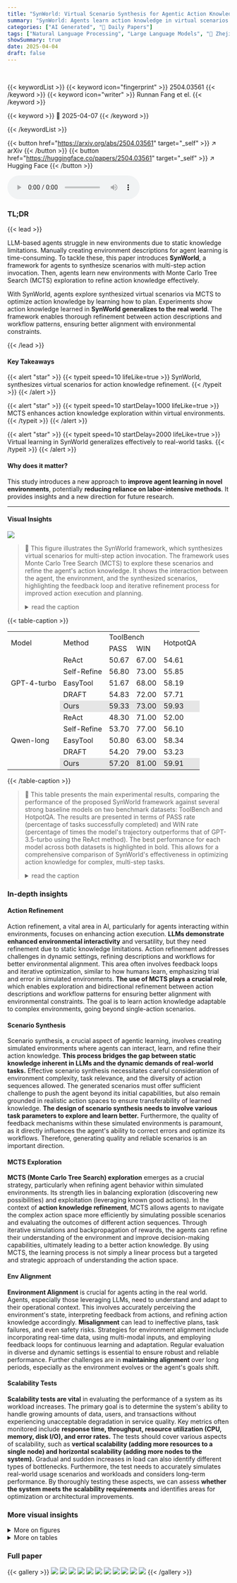 ```yaml
---
title: "SynWorld: Virtual Scenario Synthesis for Agentic Action Knowledge Refinement"
summary: "SynWorld: Agents learn action knowledge in virtual scenarios via MCTS, enhancing real-world generalization."
categories: ["AI Generated", "🤗 Daily Papers"]
tags: ["Natural Language Processing", "Large Language Models", "🏢 Zhejiang University",]
showSummary: true
date: 2025-04-04
draft: false
---
```


<br>

{{< keywordList >}}
{{< keyword icon="fingerprint" >}} 2504.03561 {{< /keyword >}}
{{< keyword icon="writer" >}} Runnan Fang et el. {{< /keyword >}}
 
{{< keyword >}} 🤗 2025-04-07 {{< /keyword >}}
 
{{< /keywordList >}}

{{< button href="https://arxiv.org/abs/2504.03561" target="_self" >}}
↗ arXiv
{{< /button >}}
{{< button href="https://huggingface.co/papers/2504.03561" target="_self" >}}
↗ Hugging Face
{{< /button >}}



<audio controls>
    <source src="https://ai-paper-reviewer.com/2504.03561/podcast.wav" type="audio/wav">
    Your browser does not support the audio element.
</audio>


### TL;DR


{{< lead >}}

LLM-based agents struggle in new environments due to static knowledge limitations. Manually creating environment descriptions for agent learning is time-consuming. To tackle these, this paper introduces **SynWorld**, a framework for agents to synthesize scenarios with multi-step action invocation. Then, agents learn new environments with Monte Carlo Tree Search (MCTS) exploration to refine action knowledge effectively.



With SynWorld, agents explore synthesized virtual scenarios via MCTS to optimize action knowledge by learning how to plan. Experiments show action knowledge learned in **SynWorld generalizes to the real world**. The framework enables thorough refinement between action descriptions and workflow patterns, ensuring better alignment with environmental constraints.

{{< /lead >}}


#### Key Takeaways

{{< alert "star" >}}
{{< typeit speed=10 lifeLike=true >}} SynWorld, synthesizes virtual scenarios for action knowledge refinement. {{< /typeit >}}
{{< /alert >}}

{{< alert "star" >}}
{{< typeit speed=10 startDelay=1000 lifeLike=true >}} MCTS enhances action knowledge exploration within virtual environments. {{< /typeit >}}
{{< /alert >}}

{{< alert "star" >}}
{{< typeit speed=10 startDelay=2000 lifeLike=true >}} Virtual learning in SynWorld generalizes effectively to real-world tasks. {{< /typeit >}}
{{< /alert >}}

#### Why does it matter?
This study introduces a new approach to **improve agent learning in novel environments**, potentially **reducing reliance on labor-intensive methods**. It provides insights and a new direction for future research.

------
#### Visual Insights



![](https://arxiv.org/html/2504.03561/x1.png)

> 🔼 This figure illustrates the SynWorld framework, which synthesizes virtual scenarios for multi-step action invocation.  The framework uses Monte Carlo Tree Search (MCTS) to explore these scenarios and refine the agent's action knowledge. It shows the interaction between the agent, the environment, and the synthesized scenarios, highlighting the feedback loop and iterative refinement process for improved action execution and planning.
> <details>
> <summary>read the caption</summary>
> Figure 1:  Our method with exploration to refine action knowledge in Synthesized Scenario.
> </details>





{{< table-caption >}}
<table class="ltx_tabular ltx_align_middle" id="S4.T1.1.1">
<tr class="ltx_tr" id="S4.T1.1.1.1">
<td class="ltx_td ltx_align_center ltx_border_r ltx_border_tt" id="S4.T1.1.1.1.1" rowspan="2"><span class="ltx_text ltx_font_bold" id="S4.T1.1.1.1.1.1">Model</span></td>
<td class="ltx_td ltx_align_left ltx_border_r ltx_border_tt" id="S4.T1.1.1.1.2" rowspan="2"><span class="ltx_text ltx_font_bold" id="S4.T1.1.1.1.2.1">Method</span></td>
<td class="ltx_td ltx_align_center ltx_border_r ltx_border_tt" colspan="2" id="S4.T1.1.1.1.3"><span class="ltx_text ltx_font_bold" id="S4.T1.1.1.1.3.1">ToolBench</span></td>
<td class="ltx_td ltx_align_center ltx_border_tt" id="S4.T1.1.1.1.4" rowspan="2"><span class="ltx_text ltx_font_bold" id="S4.T1.1.1.1.4.1">HotpotQA</span></td>
</tr>
<tr class="ltx_tr" id="S4.T1.1.1.2">
<td class="ltx_td ltx_align_center" id="S4.T1.1.1.2.1">PASS</td>
<td class="ltx_td ltx_align_center ltx_border_r" id="S4.T1.1.1.2.2">WIN</td>
</tr>
<tr class="ltx_tr" id="S4.T1.1.1.3">
<td class="ltx_td ltx_align_center ltx_border_r ltx_border_t" id="S4.T1.1.1.3.1" rowspan="5"><span class="ltx_text ltx_font_bold" id="S4.T1.1.1.3.1.1">GPT-4-turbo</span></td>
<td class="ltx_td ltx_align_left ltx_border_r ltx_border_t" id="S4.T1.1.1.3.2">ReAct</td>
<td class="ltx_td ltx_align_center ltx_border_t" id="S4.T1.1.1.3.3">50.67</td>
<td class="ltx_td ltx_align_center ltx_border_r ltx_border_t" id="S4.T1.1.1.3.4">67.00</td>
<td class="ltx_td ltx_align_center ltx_border_t" id="S4.T1.1.1.3.5">54.61</td>
</tr>
<tr class="ltx_tr" id="S4.T1.1.1.4">
<td class="ltx_td ltx_align_left ltx_border_r" id="S4.T1.1.1.4.1">Self-Refine</td>
<td class="ltx_td ltx_align_center" id="S4.T1.1.1.4.2">56.80</td>
<td class="ltx_td ltx_align_center ltx_border_r" id="S4.T1.1.1.4.3"><span class="ltx_text ltx_font_bold" id="S4.T1.1.1.4.3.1">73.00</span></td>
<td class="ltx_td ltx_align_center" id="S4.T1.1.1.4.4">55.85</td>
</tr>
<tr class="ltx_tr" id="S4.T1.1.1.5">
<td class="ltx_td ltx_align_left ltx_border_r" id="S4.T1.1.1.5.1">EasyTool</td>
<td class="ltx_td ltx_align_center" id="S4.T1.1.1.5.2">51.67</td>
<td class="ltx_td ltx_align_center ltx_border_r" id="S4.T1.1.1.5.3">68.00</td>
<td class="ltx_td ltx_align_center" id="S4.T1.1.1.5.4">58.19</td>
</tr>
<tr class="ltx_tr" id="S4.T1.1.1.6">
<td class="ltx_td ltx_align_left ltx_border_r" id="S4.T1.1.1.6.1">DRAFT</td>
<td class="ltx_td ltx_align_center" id="S4.T1.1.1.6.2">54.83</td>
<td class="ltx_td ltx_align_center ltx_border_r" id="S4.T1.1.1.6.3">72.00</td>
<td class="ltx_td ltx_align_center" id="S4.T1.1.1.6.4">57.71</td>
</tr>
<tr class="ltx_tr" id="S4.T1.1.1.7">
<td class="ltx_td ltx_align_left ltx_border_r" id="S4.T1.1.1.7.1" style="background-color:#E6E6E6;"><span class="ltx_text ltx_font_bold" id="S4.T1.1.1.7.1.1" style="background-color:#E6E6E6;">Ours</span></td>
<td class="ltx_td ltx_align_center" id="S4.T1.1.1.7.2" style="background-color:#E6E6E6;"><span class="ltx_text ltx_font_bold" id="S4.T1.1.1.7.2.1" style="background-color:#E6E6E6;">59.33</span></td>
<td class="ltx_td ltx_align_center ltx_border_r" id="S4.T1.1.1.7.3" style="background-color:#E6E6E6;"><span class="ltx_text ltx_font_bold" id="S4.T1.1.1.7.3.1" style="background-color:#E6E6E6;">73.00</span></td>
<td class="ltx_td ltx_align_center" id="S4.T1.1.1.7.4" style="background-color:#E6E6E6;"><span class="ltx_text ltx_font_bold" id="S4.T1.1.1.7.4.1" style="background-color:#E6E6E6;">59.93</span></td>
</tr>
<tr class="ltx_tr" id="S4.T1.1.1.8">
<td class="ltx_td ltx_align_center ltx_border_bb ltx_border_r ltx_border_t" id="S4.T1.1.1.8.1" rowspan="5"><span class="ltx_text ltx_font_bold" id="S4.T1.1.1.8.1.1">Qwen-long</span></td>
<td class="ltx_td ltx_align_left ltx_border_r ltx_border_t" id="S4.T1.1.1.8.2">ReAct</td>
<td class="ltx_td ltx_align_center ltx_border_t" id="S4.T1.1.1.8.3">48.30</td>
<td class="ltx_td ltx_align_center ltx_border_r ltx_border_t" id="S4.T1.1.1.8.4">71.00</td>
<td class="ltx_td ltx_align_center ltx_border_t" id="S4.T1.1.1.8.5">52.00</td>
</tr>
<tr class="ltx_tr" id="S4.T1.1.1.9">
<td class="ltx_td ltx_align_left ltx_border_r" id="S4.T1.1.1.9.1">Self-Refine</td>
<td class="ltx_td ltx_align_center" id="S4.T1.1.1.9.2">53.70</td>
<td class="ltx_td ltx_align_center ltx_border_r" id="S4.T1.1.1.9.3">77.00</td>
<td class="ltx_td ltx_align_center" id="S4.T1.1.1.9.4">56.10</td>
</tr>
<tr class="ltx_tr" id="S4.T1.1.1.10">
<td class="ltx_td ltx_align_left ltx_border_r" id="S4.T1.1.1.10.1">EasyTool</td>
<td class="ltx_td ltx_align_center" id="S4.T1.1.1.10.2">50.80</td>
<td class="ltx_td ltx_align_center ltx_border_r" id="S4.T1.1.1.10.3">63.00</td>
<td class="ltx_td ltx_align_center" id="S4.T1.1.1.10.4">58.34</td>
</tr>
<tr class="ltx_tr" id="S4.T1.1.1.11">
<td class="ltx_td ltx_align_left ltx_border_r" id="S4.T1.1.1.11.1">DRAFT</td>
<td class="ltx_td ltx_align_center" id="S4.T1.1.1.11.2">54.20</td>
<td class="ltx_td ltx_align_center ltx_border_r" id="S4.T1.1.1.11.3">79.00</td>
<td class="ltx_td ltx_align_center" id="S4.T1.1.1.11.4">53.23</td>
</tr>
<tr class="ltx_tr" id="S4.T1.1.1.12">
<td class="ltx_td ltx_align_left ltx_border_bb ltx_border_r" id="S4.T1.1.1.12.1" style="background-color:#E6E6E6;"><span class="ltx_text ltx_font_bold" id="S4.T1.1.1.12.1.1" style="background-color:#E6E6E6;">Ours</span></td>
<td class="ltx_td ltx_align_center ltx_border_bb" id="S4.T1.1.1.12.2" style="background-color:#E6E6E6;"><span class="ltx_text ltx_font_bold" id="S4.T1.1.1.12.2.1" style="background-color:#E6E6E6;">57.20</span></td>
<td class="ltx_td ltx_align_center ltx_border_bb ltx_border_r" id="S4.T1.1.1.12.3" style="background-color:#E6E6E6;"><span class="ltx_text ltx_font_bold" id="S4.T1.1.1.12.3.1" style="background-color:#E6E6E6;">81.00</span></td>
<td class="ltx_td ltx_align_center ltx_border_bb" id="S4.T1.1.1.12.4" style="background-color:#E6E6E6;"><span class="ltx_text ltx_font_bold" id="S4.T1.1.1.12.4.1" style="background-color:#E6E6E6;">59.91</span></td>
</tr>
</table>{{< /table-caption >}}

> 🔼 This table presents the main experimental results, comparing the performance of the proposed SynWorld framework against several strong baseline models on two benchmark datasets: ToolBench and HotpotQA.  The results are presented in terms of PASS rate (percentage of tasks successfully completed) and WIN rate (percentage of times the model's trajectory outperforms that of GPT-3.5-turbo using the ReAct method).  The best performance for each model across both datasets is highlighted in bold. This allows for a comprehensive comparison of SynWorld's effectiveness in optimizing action knowledge for complex, multi-step tasks.
> <details>
> <summary>read the caption</summary>
> Table 1: Main results of SynWorld compared to other baselines on ToolBench and HotpotQA. The best results of each model are marked in bold. PASS means the pass rate and WIN means the win rate of the trajectory compared to GPT-3.5-turbo in the method of ReAct.
> </details>





### In-depth insights


#### Action Refinement
Action refinement, a vital area in AI, particularly for agents interacting within environments, focuses on enhancing action execution. **LLMs demonstrate enhanced environmental interactivity** and versatility, but they need refinement due to static knowledge limitations. Action refinement addresses challenges in dynamic settings, refining descriptions and workflows for better environmental alignment. This area often involves feedback loops and iterative optimization, similar to how humans learn, emphasizing trial and error in simulated environments. **The use of MCTS plays a crucial role**, which enables exploration and bidirectional refinement between action descriptions and workflow patterns for ensuring better alignment with environmental constraints. The goal is to learn action knowledge adaptable to complex environments, going beyond single-action scenarios. 

#### Scenario Synthesis
Scenario synthesis, a crucial aspect of agentic learning, involves creating simulated environments where agents can interact, learn, and refine their action knowledge. **This process bridges the gap between static knowledge inherent in LLMs and the dynamic demands of real-world tasks.** Effective scenario synthesis necessitates careful consideration of environment complexity, task relevance, and the diversity of action sequences allowed. The generated scenarios must offer sufficient challenge to push the agent beyond its initial capabilities, but also remain grounded in realistic action spaces to ensure transferability of learned knowledge. **The design of scenario synthesis needs to involve various task parameters to explore and learn better.** Furthermore, the quality of feedback mechanisms within these simulated environments is paramount, as it directly influences the agent's ability to correct errors and optimize its workflows. Therefore, generating quality and reliable scenarios is an important direction.

#### MCTS Exploration
**MCTS (Monte Carlo Tree Search) exploration** emerges as a crucial strategy, particularly when refining agent behavior within simulated environments. Its strength lies in balancing exploration (discovering new possibilities) and exploitation (leveraging known good actions). In the context of **action knowledge refinement**, MCTS allows agents to navigate the complex action space more efficiently by simulating possible scenarios and evaluating the outcomes of different action sequences. Through iterative simulations and backpropagation of rewards, the agents can refine their understanding of the environment and improve decision-making capabilities, ultimately leading to a better action knowledge. By using MCTS, the learning process is not simply a linear process but a targeted and strategic approach of understanding the action space.

#### Env Alignment
**Environment Alignment** is crucial for agents acting in the real world. Agents, especially those leveraging LLMs, need to understand and adapt to their operational context. This involves accurately perceiving the environment's state, interpreting feedback from actions, and refining action knowledge accordingly. **Misalignment** can lead to ineffective plans, task failures, and even safety risks. Strategies for environment alignment include incorporating real-time data, using multi-modal inputs, and employing feedback loops for continuous learning and adaptation. Regular evaluation in diverse and dynamic settings is essential to ensure robust and reliable performance. Further challenges are in **maintaining alignment** over long periods, especially as the environment evolves or the agent's goals shift. 

#### Scalability Tests
**Scalability tests are vital** in evaluating the performance of a system as its workload increases. The primary goal is to determine the system's ability to handle growing amounts of data, users, and transactions without experiencing unacceptable degradation in service quality. Key metrics often monitored include **response time, throughput, resource utilization (CPU, memory, disk I/O), and error rates.** The tests should cover various aspects of scalability, such as **vertical scalability (adding more resources to a single node) and horizontal scalability (adding more nodes to the system).** Gradual and sudden increases in load can also identify different types of bottlenecks. Furthermore, the test needs to accurately simulates real-world usage scenarios and workloads and considers long-term performance. By thoroughly testing these aspects, we can assess **whether the system meets the scalability requirements** and identifies areas for optimization or architectural improvements.


### More visual insights

<details>
<summary>More on figures
</summary>


![](https://arxiv.org/html/2504.03561/x2.png)

> 🔼 SynWorld's framework consists of two main steps. First, it extracts composable tools to create new scenes and tasks by synthesizing virtual scenarios.  Second, agents explore these scenarios using Monte Carlo Tree Search (MCTS) to refine their action knowledge. This iterative process optimizes actions and plans, enabling agents to learn how to execute actions and plan tasks effectively in unfamiliar environments.
> <details>
> <summary>read the caption</summary>
> Figure 2: The overall framework of SynWorld: we first extract composable tools from the toolkit to generate new scenes and tasks. Then, we allow agents to explore the synthesized virtual scenes using MCTS to optimize action knowledge, thereby learning how to execute actions and plan tasks.
> </details>



![](https://arxiv.org/html/2504.03561/x3.png)

> 🔼 This figure displays the relationship between the number of exploration scenarios used and the success rate of agents performing tasks in the ToolBench dataset.  The x-axis represents the number of exploration scenarios, while the y-axis shows the pass rate (percentage of successful task completions). The plot reveals how the agents' performance improves as they are exposed to more varied scenarios, indicating a positive correlation between scenario diversity and task completion success.
> <details>
> <summary>read the caption</summary>
> Figure 3: The variation in the pass rate of agents on the ToolBench in relation to the number of exploration scenarios.
> </details>



![](https://arxiv.org/html/2504.03561/x4.png)

> 🔼 This figure shows how the performance of agents on the ToolBench dataset changes as the number of iterative optimizations in a simulated environment increases.  Two lines are plotted: one showing the pass rate in the virtual (simulated) environment, and another showing the pass rate in the real world, after transferring knowledge gained during virtual training.  The x-axis represents the number of iterations of optimization, and the y-axis shows the pass rate (percentage of tasks completed successfully). The graph illustrates how virtual training improves performance, and how the benefit of this training transfers to real-world scenarios. The virtual pass rate shows improvement that plateaus over time indicating a limit to the improvement from the virtual training. The real world pass rate also improves but does not quite reach the level of performance seen in the virtual environment.
> <details>
> <summary>read the caption</summary>
> Figure 4: Changes in ToolBench pass rates in virtual and real-world scenarios with the number of iterative optimizations performed in the virtual environment.
> </details>



</details>




<details>
<summary>More on tables
</summary>


{{< table-caption >}}
<table class="ltx_tabular ltx_centering ltx_align_middle" id="S4.T2.1">
<tr class="ltx_tr" id="S4.T2.1.1">
<td class="ltx_td ltx_align_center ltx_border_r ltx_border_tt" id="S4.T2.1.1.1"><span class="ltx_text ltx_font_bold" id="S4.T2.1.1.1.1">Model</span></td>
<td class="ltx_td ltx_align_left ltx_border_r ltx_border_tt" id="S4.T2.1.1.2"><span class="ltx_text ltx_font_bold" id="S4.T2.1.1.2.1">Method</span></td>
<td class="ltx_td ltx_align_center ltx_border_tt" id="S4.T2.1.1.3"><span class="ltx_text ltx_font_bold" id="S4.T2.1.1.3.1">Pass Rate</span></td>
</tr>
<tr class="ltx_tr" id="S4.T2.1.2">
<td class="ltx_td ltx_border_r ltx_border_t" id="S4.T2.1.2.1"></td>
<td class="ltx_td ltx_align_left ltx_border_r ltx_border_t" id="S4.T2.1.2.2" style="background-color:#E6E6E6;"><span class="ltx_text" id="S4.T2.1.2.2.1" style="background-color:#E6E6E6;">SynWorld</span></td>
<td class="ltx_td ltx_align_center ltx_border_t" id="S4.T2.1.2.3" style="background-color:#E6E6E6;"><span class="ltx_text" id="S4.T2.1.2.3.1" style="background-color:#E6E6E6;">59.33</span></td>
</tr>
<tr class="ltx_tr" id="S4.T2.1.3">
<td class="ltx_td ltx_align_center ltx_border_r" id="S4.T2.1.3.1">GPT-4-turbo</td>
<td class="ltx_td ltx_align_left ltx_border_r" id="S4.T2.1.3.2">   w/o. Workflow</td>
<td class="ltx_td ltx_align_center" id="S4.T2.1.3.3">56.33<span class="ltx_text" id="S4.T2.1.3.3.1" style="color:#FF0000;">-3.00</span>
</td>
</tr>
<tr class="ltx_tr" id="S4.T2.1.4">
<td class="ltx_td ltx_border_r" id="S4.T2.1.4.1"></td>
<td class="ltx_td ltx_align_left ltx_border_r" id="S4.T2.1.4.2">   w/o. Description</td>
<td class="ltx_td ltx_align_center" id="S4.T2.1.4.3">53.16<span class="ltx_text" id="S4.T2.1.4.3.1" style="color:#FF0000;">-6.17</span>
</td>
</tr>
<tr class="ltx_tr" id="S4.T2.1.5">
<td class="ltx_td ltx_border_r ltx_border_t" id="S4.T2.1.5.1"></td>
<td class="ltx_td ltx_align_left ltx_border_r ltx_border_t" id="S4.T2.1.5.2" style="background-color:#E6E6E6;"><span class="ltx_text" id="S4.T2.1.5.2.1" style="background-color:#E6E6E6;">SynWorld</span></td>
<td class="ltx_td ltx_align_center ltx_border_t" id="S4.T2.1.5.3" style="background-color:#E6E6E6;"><span class="ltx_text" id="S4.T2.1.5.3.1" style="background-color:#E6E6E6;">57.20</span></td>
</tr>
<tr class="ltx_tr" id="S4.T2.1.6">
<td class="ltx_td ltx_align_center ltx_border_r" id="S4.T2.1.6.1">Qwen-long</td>
<td class="ltx_td ltx_align_left ltx_border_r" id="S4.T2.1.6.2">   w/o. Workflow</td>
<td class="ltx_td ltx_align_center" id="S4.T2.1.6.3">57.00<span class="ltx_text" id="S4.T2.1.6.3.1" style="color:#FF0000;">-0.20</span>
</td>
</tr>
<tr class="ltx_tr" id="S4.T2.1.7">
<td class="ltx_td ltx_border_bb ltx_border_r" id="S4.T2.1.7.1"></td>
<td class="ltx_td ltx_align_left ltx_border_bb ltx_border_r" id="S4.T2.1.7.2">   w/o. Description</td>
<td class="ltx_td ltx_align_center ltx_border_bb" id="S4.T2.1.7.3">53.83<span class="ltx_text" id="S4.T2.1.7.3.1" style="color:#FF0000;">-3.37</span>
</td>
</tr>
</table>{{< /table-caption >}}
> 🔼 This table presents the results of ablation experiments conducted to evaluate the impact of different components of the SynWorld framework. Specifically, it shows the performance when either workflow optimization or tool description refinement is excluded, compared to when both are included.  The results highlight the synergistic effect of optimizing both aspects for improved performance.
> <details>
> <summary>read the caption</summary>
> Table 2: Ablation experiment results
> </details>

{{< table-caption >}}
<table class="ltx_tabular ltx_align_middle" id="A3.T3.1.1">
<tr class="ltx_tr" id="A3.T3.1.1.1">
<td class="ltx_td ltx_align_justify ltx_align_top ltx_border_tt" id="A3.T3.1.1.1.1">
<span class="ltx_inline-block ltx_align_top" id="A3.T3.1.1.1.1.1">
<span class="ltx_p" id="A3.T3.1.1.1.1.1.1" style="width:398.3pt;"><span class="ltx_text ltx_font_bold" id="A3.T3.1.1.1.1.1.1.1">Prompt for Tool Description in Action knowledge</span></span>
</span>
</td>
</tr>
<tr class="ltx_tr" id="A3.T3.1.1.2">
<td class="ltx_td ltx_align_justify ltx_align_top ltx_border_t" id="A3.T3.1.1.2.1">
<span class="ltx_inline-block ltx_align_top" id="A3.T3.1.1.2.1.1">
<span class="ltx_p" id="A3.T3.1.1.2.1.1.1" style="width:398.3pt;">Analyze the following tool execution trajectories to improve tool interface documentation.</span>
</span>
</td>
</tr>
<tr class="ltx_tr" id="A3.T3.1.1.3">
<td class="ltx_td ltx_align_justify ltx_align_top" id="A3.T3.1.1.3.1">
<span class="ltx_inline-block ltx_align_top" id="A3.T3.1.1.3.1.1">
<span class="ltx_p" id="A3.T3.1.1.3.1.1.1" style="width:398.3pt;">For all trajectories:</span>
</span>
</td>
</tr>
<tr class="ltx_tr" id="A3.T3.1.1.4">
<td class="ltx_td ltx_align_justify ltx_align_top" id="A3.T3.1.1.4.1">
<span class="ltx_inline-block ltx_align_top" id="A3.T3.1.1.4.1.1">
<span class="ltx_p" id="A3.T3.1.1.4.1.1.1" style="width:398.3pt;">1. Identify functional mismatches between original description and actual usage patterns</span>
</span>
</td>
</tr>
<tr class="ltx_tr" id="A3.T3.1.1.5">
<td class="ltx_td ltx_align_justify ltx_align_top" id="A3.T3.1.1.5.1">
<span class="ltx_inline-block ltx_align_top" id="A3.T3.1.1.5.1.1">
<span class="ltx_p" id="A3.T3.1.1.5.1.1.1" style="width:398.3pt;">2. Detect parameter inefficiencies (missing/underutilized fields)</span>
</span>
</td>
</tr>
<tr class="ltx_tr" id="A3.T3.1.1.6">
<td class="ltx_td ltx_align_justify ltx_align_top" id="A3.T3.1.1.6.1">
<span class="ltx_inline-block ltx_align_top" id="A3.T3.1.1.6.1.1">
<span class="ltx_p" id="A3.T3.1.1.6.1.1.1" style="width:398.3pt;">3. Extract implicit requirements from error patterns</span>
</span>
</td>
</tr>
<tr class="ltx_tr" id="A3.T3.1.1.7">
<td class="ltx_td ltx_align_justify ltx_align_top" id="A3.T3.1.1.7.1">
<span class="ltx_inline-block ltx_align_top" id="A3.T3.1.1.7.1.1">
<span class="ltx_p" id="A3.T3.1.1.7.1.1.1" style="width:398.3pt;">4. Generate enhanced documentation with:</span>
</span>
</td>
</tr>
<tr class="ltx_tr" id="A3.T3.1.1.8">
<td class="ltx_td ltx_align_justify ltx_align_top" id="A3.T3.1.1.8.1">
<span class="ltx_inline-block ltx_align_top" id="A3.T3.1.1.8.1.1">
<span class="ltx_p" id="A3.T3.1.1.8.1.1.1" style="width:398.3pt;">Clear input specifications (required vs optional)</span>
</span>
</td>
</tr>
<tr class="ltx_tr" id="A3.T3.1.1.9">
<td class="ltx_td ltx_align_justify ltx_align_top" id="A3.T3.1.1.9.1">
<span class="ltx_inline-block ltx_align_top" id="A3.T3.1.1.9.1.1">
<span class="ltx_p" id="A3.T3.1.1.9.1.1.1" style="width:398.3pt;">Contextual usage guidelines</span>
</span>
</td>
</tr>
<tr class="ltx_tr" id="A3.T3.1.1.10">
<td class="ltx_td ltx_align_justify ltx_align_top" id="A3.T3.1.1.10.1">
<span class="ltx_inline-block ltx_align_top" id="A3.T3.1.1.10.1.1">
<span class="ltx_p" id="A3.T3.1.1.10.1.1.1" style="width:398.3pt;">Error prevention tips</span>
</span>
</td>
</tr>
<tr class="ltx_tr" id="A3.T3.1.1.11">
<td class="ltx_td ltx_align_justify ltx_align_top" id="A3.T3.1.1.11.1">
<span class="ltx_inline-block ltx_align_top" id="A3.T3.1.1.11.1.1">
<span class="ltx_p" id="A3.T3.1.1.11.1.1.1" style="width:398.3pt;">Response format expectations</span>
</span>
</td>
</tr>
<tr class="ltx_tr" id="A3.T3.1.1.12">
<td class="ltx_td ltx_align_justify ltx_align_top" id="A3.T3.1.1.12.1">
<span class="ltx_inline-block ltx_align_top" id="A3.T3.1.1.12.1.1">
<span class="ltx_p" id="A3.T3.1.1.12.1.1.1" style="width:398.3pt;">Here is an <span class="ltx_text ltx_font_bold" id="A3.T3.1.1.12.1.1.1.1">example</span>.</span>
</span>
</td>
</tr>
<tr class="ltx_tr" id="A3.T3.1.1.13">
<td class="ltx_td ltx_align_justify ltx_align_top" id="A3.T3.1.1.13.1">
<span class="ltx_inline-block ltx_align_top" id="A3.T3.1.1.13.1.1">
<span class="ltx_p" id="A3.T3.1.1.13.1.1.1" style="width:398.3pt;">Now it’s your turn to analyze the following tool execution trajectories to improve tool interface documentation.</span>
</span>
</td>
</tr>
<tr class="ltx_tr" id="A3.T3.1.1.14">
<td class="ltx_td ltx_align_justify ltx_align_top" id="A3.T3.1.1.14.1">
<span class="ltx_inline-block ltx_align_top" id="A3.T3.1.1.14.1.1">
<span class="ltx_p" id="A3.T3.1.1.14.1.1.1" style="width:398.3pt;">tool_name: <span class="ltx_text ltx_font_bold" id="A3.T3.1.1.14.1.1.1.1">tool_name</span></span>
</span>
</td>
</tr>
<tr class="ltx_tr" id="A3.T3.1.1.15">
<td class="ltx_td ltx_align_justify ltx_align_top" id="A3.T3.1.1.15.1">
<span class="ltx_inline-block ltx_align_top" id="A3.T3.1.1.15.1.1">
<span class="ltx_p" id="A3.T3.1.1.15.1.1.1" style="width:398.3pt;">original_description: <span class="ltx_text ltx_font_bold" id="A3.T3.1.1.15.1.1.1.1">original_description</span></span>
</span>
</td>
</tr>
<tr class="ltx_tr" id="A3.T3.1.1.16">
<td class="ltx_td ltx_align_justify ltx_align_top" id="A3.T3.1.1.16.1">
<span class="ltx_inline-block ltx_align_top" id="A3.T3.1.1.16.1.1">
<span class="ltx_p" id="A3.T3.1.1.16.1.1.1" style="width:398.3pt;">trajectory: <span class="ltx_text ltx_font_bold" id="A3.T3.1.1.16.1.1.1.1">trajectory</span></span>
</span>
</td>
</tr>
<tr class="ltx_tr" id="A3.T3.1.1.17">
<td class="ltx_td ltx_align_justify ltx_align_top" id="A3.T3.1.1.17.1">
<span class="ltx_inline-block ltx_align_top" id="A3.T3.1.1.17.1.1">
<span class="ltx_p" id="A3.T3.1.1.17.1.1.1" style="width:398.3pt;">Please provide your Optimize Description for the tool. Just modify the description part and do not change the parameters description.</span>
</span>
</td>
</tr>
<tr class="ltx_tr" id="A3.T3.1.1.18">
<td class="ltx_td ltx_align_justify ltx_align_top ltx_border_bb" id="A3.T3.1.1.18.1">
<span class="ltx_inline-block ltx_align_top" id="A3.T3.1.1.18.1.1">
<span class="ltx_p" id="A3.T3.1.1.18.1.1.1" style="width:398.3pt;">Make Sure your description is clear and concise.</span>
</span>
</td>
</tr>
</table>{{< /table-caption >}}
> 🔼 This table shows the prompt used in the SynWorld framework for refining tool documentation.  The prompt instructs the model to analyze tool execution trajectories, identify discrepancies between the original description and actual usage, and enhance the documentation with clear input specifications, contextual guidelines, error prevention tips, and response format expectations. The goal is to improve the accuracy and clarity of the tool documentation.
> <details>
> <summary>read the caption</summary>
> Table 3: Prompt used for tool document refinement.
> </details>

{{< table-caption >}}
<table class="ltx_tabular ltx_align_middle" id="A3.T4.1.1">
<tr class="ltx_tr" id="A3.T4.1.1.1">
<td class="ltx_td ltx_align_justify ltx_align_top ltx_border_tt" id="A3.T4.1.1.1.1">
<span class="ltx_inline-block ltx_align_top" id="A3.T4.1.1.1.1.1">
<span class="ltx_p" id="A3.T4.1.1.1.1.1.1" style="width:398.3pt;"><span class="ltx_text ltx_font_bold" id="A3.T4.1.1.1.1.1.1.1">Prompt for Workflow in Action knowledge</span></span>
</span>
</td>
</tr>
<tr class="ltx_tr" id="A3.T4.1.1.2">
<td class="ltx_td ltx_align_justify ltx_align_top ltx_border_t" id="A3.T4.1.1.2.1">
<span class="ltx_inline-block ltx_align_top" id="A3.T4.1.1.2.1.1">
<span class="ltx_p" id="A3.T4.1.1.2.1.1.1" style="width:398.3pt;">Analyze the provided interaction trajectory and existing workflow steps to derive a generalized, reusable workflow for similar tool calling tasks.</span>
</span>
</td>
</tr>
<tr class="ltx_tr" id="A3.T4.1.1.3">
<td class="ltx_td ltx_align_justify ltx_align_top" id="A3.T4.1.1.3.1">
<span class="ltx_inline-block ltx_align_top" id="A3.T4.1.1.3.1.1">
<span class="ltx_p" id="A3.T4.1.1.3.1.1.1" style="width:398.3pt;">1. Analyzing error patterns (authentication gaps, deprecated endpoints) and tool dependencies from interaction histories.</span>
</span>
</td>
</tr>
<tr class="ltx_tr" id="A3.T4.1.1.4">
<td class="ltx_td ltx_align_justify ltx_align_top" id="A3.T4.1.1.4.1">
<span class="ltx_inline-block ltx_align_top" id="A3.T4.1.1.4.1.1">
<span class="ltx_p" id="A3.T4.1.1.4.1.1.1" style="width:398.3pt;">2. Extracting implicit requirements (authentication, sorting logic) and mandatory parameters from error responses.</span>
</span>
</td>
</tr>
<tr class="ltx_tr" id="A3.T4.1.1.5">
<td class="ltx_td ltx_align_justify ltx_align_top" id="A3.T4.1.1.5.1">
<span class="ltx_inline-block ltx_align_top" id="A3.T4.1.1.5.1.1">
<span class="ltx_p" id="A3.T4.1.1.5.1.1.1" style="width:398.3pt;">3. Structuring a generic workflow with authentication validation, parameter checks, state management between API calls, and error fallbacks.</span>
</span>
</td>
</tr>
<tr class="ltx_tr" id="A3.T4.1.1.6">
<td class="ltx_td ltx_align_justify ltx_align_top" id="A3.T4.1.1.6.1">
<span class="ltx_inline-block ltx_align_top" id="A3.T4.1.1.6.1.1">
<span class="ltx_p" id="A3.T4.1.1.6.1.1.1" style="width:398.3pt;">Here is an <span class="ltx_text ltx_font_bold" id="A3.T4.1.1.6.1.1.1.1">example</span>.</span>
</span>
</td>
</tr>
<tr class="ltx_tr" id="A3.T4.1.1.7">
<td class="ltx_td ltx_align_justify ltx_align_top" id="A3.T4.1.1.7.1">
<span class="ltx_inline-block ltx_align_top" id="A3.T4.1.1.7.1.1">
<span class="ltx_p" id="A3.T4.1.1.7.1.1.1" style="width:398.3pt;">Now it’s your turn.</span>
</span>
</td>
</tr>
<tr class="ltx_tr" id="A3.T4.1.1.8">
<td class="ltx_td ltx_align_justify ltx_align_top" id="A3.T4.1.1.8.1">
<span class="ltx_inline-block ltx_align_top" id="A3.T4.1.1.8.1.1">
<span class="ltx_p" id="A3.T4.1.1.8.1.1.1" style="width:398.3pt;">Existing Workflow: <span class="ltx_text ltx_font_bold" id="A3.T4.1.1.8.1.1.1.1">workflow</span></span>
</span>
</td>
</tr>
<tr class="ltx_tr" id="A3.T4.1.1.9">
<td class="ltx_td ltx_align_justify ltx_align_top" id="A3.T4.1.1.9.1">
<span class="ltx_inline-block ltx_align_top" id="A3.T4.1.1.9.1.1">
<span class="ltx_p" id="A3.T4.1.1.9.1.1.1" style="width:398.3pt;">Trajectory: <span class="ltx_text ltx_font_bold" id="A3.T4.1.1.9.1.1.1.1">trajectory</span></span>
</span>
</td>
</tr>
<tr class="ltx_tr" id="A3.T4.1.1.10">
<td class="ltx_td ltx_align_justify ltx_align_top ltx_border_bb" id="A3.T4.1.1.10.1">
<span class="ltx_inline-block ltx_align_top" id="A3.T4.1.1.10.1.1">
<span class="ltx_p" id="A3.T4.1.1.10.1.1.1" style="width:398.3pt;">Please provide your Optimize Workflow for the task. And make sure your workflow is clear and concise and no longer than 200 words.</span>
</span>
</td>
</tr>
</table>{{< /table-caption >}}
> 🔼 This table shows the prompt used to generate a workflow for tool usage within the SynWorld framework.  The prompt instructs the model to analyze a provided interaction trajectory and existing workflow steps to create a generalized, reusable workflow for similar tasks. It specifically guides the model to address error patterns, extract implicit requirements, and structure the workflow with essential components such as authentication, parameter checks, state management, and error handling.
> <details>
> <summary>read the caption</summary>
> Table 4: Prompt used for workflow generation.
> </details>

</details>




### Full paper

{{< gallery >}}
<img src="https://ai-paper-reviewer.com/2504.03561/1.png" class="grid-w50 md:grid-w33 xl:grid-w25" />
<img src="https://ai-paper-reviewer.com/2504.03561/2.png" class="grid-w50 md:grid-w33 xl:grid-w25" />
<img src="https://ai-paper-reviewer.com/2504.03561/3.png" class="grid-w50 md:grid-w33 xl:grid-w25" />
<img src="https://ai-paper-reviewer.com/2504.03561/4.png" class="grid-w50 md:grid-w33 xl:grid-w25" />
<img src="https://ai-paper-reviewer.com/2504.03561/5.png" class="grid-w50 md:grid-w33 xl:grid-w25" />
<img src="https://ai-paper-reviewer.com/2504.03561/6.png" class="grid-w50 md:grid-w33 xl:grid-w25" />
<img src="https://ai-paper-reviewer.com/2504.03561/7.png" class="grid-w50 md:grid-w33 xl:grid-w25" />
<img src="https://ai-paper-reviewer.com/2504.03561/8.png" class="grid-w50 md:grid-w33 xl:grid-w25" />
<img src="https://ai-paper-reviewer.com/2504.03561/9.png" class="grid-w50 md:grid-w33 xl:grid-w25" />
<img src="https://ai-paper-reviewer.com/2504.03561/10.png" class="grid-w50 md:grid-w33 xl:grid-w25" />
<img src="https://ai-paper-reviewer.com/2504.03561/11.png" class="grid-w50 md:grid-w33 xl:grid-w25" />
{{< /gallery >}}